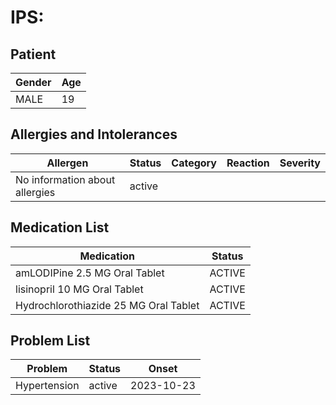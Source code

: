 # IPS:

## Patient

|Gender|Age|
|---|---|
|MALE|19|

## Allergies and Intolerances

|Allergen|Status|Category|Reaction|Severity|
|---|---|---|---|---|
|No information about allergies|active||||

## Medication List

|Medication|Status|
|---|---|
|amLODIPine 2.5 MG Oral Tablet|ACTIVE|
|lisinopril 10 MG Oral Tablet|ACTIVE|
|Hydrochlorothiazide 25 MG Oral Tablet|ACTIVE|

## Problem List

|Problem|Status|Onset|
|---|---|---|
|Hypertension|active|2023-10-23|
